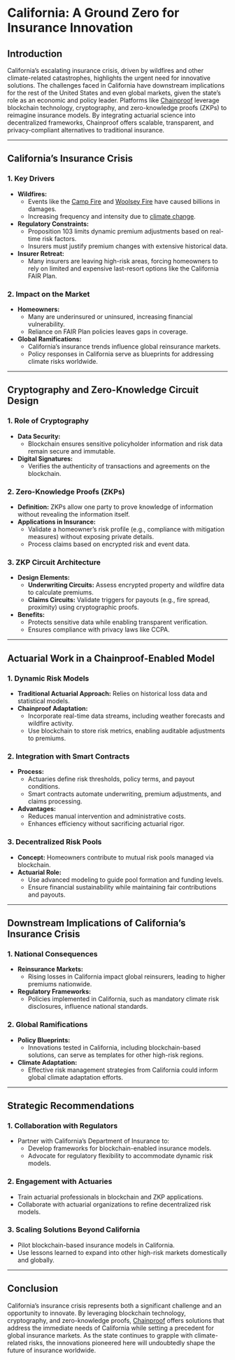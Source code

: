 # California: A Ground Zero for Insurance Innovation

## Introduction

California’s escalating insurance crisis, driven by wildfires and other climate-related catastrophes, highlights the urgent need for innovative solutions. The challenges faced in California have downstream implications for the rest of the United States and even global markets, given the state’s role as an economic and policy leader. Platforms like [Chainproof](../AI/CHAINPROOF.md) leverage blockchain technology, cryptography, and zero-knowledge proofs (ZKPs) to reimagine insurance models. By integrating actuarial science into decentralized frameworks, Chainproof offers scalable, transparent, and privacy-compliant alternatives to traditional insurance.

***

## California’s Insurance Crisis

### 1. **Key Drivers**

* **Wildfires:**
  * Events like the [Camp Fire](https://en.wikipedia.org/wiki/Camp_Fire_\(2018\)) and [Woolsey Fire](https://en.wikipedia.org/wiki/Woolsey_Fire) have caused billions in damages.
  * Increasing frequency and intensity due to [climate change](https://en.wikipedia.org/wiki/Climate_change).
* **Regulatory Constraints:**
  * Proposition 103 limits dynamic premium adjustments based on real-time risk factors.
  * Insurers must justify premium changes with extensive historical data.
* **Insurer Retreat:**
  * Many insurers are leaving high-risk areas, forcing homeowners to rely on limited and expensive last-resort options like the California FAIR Plan.

### 2. **Impact on the Market**

* **Homeowners:**
  * Many are underinsured or uninsured, increasing financial vulnerability.
  * Reliance on FAIR Plan policies leaves gaps in coverage.
* **Global Ramifications:**
  * California’s insurance trends influence global reinsurance markets.
  * Policy responses in California serve as blueprints for addressing climate risks worldwide.

***

## Cryptography and Zero-Knowledge Circuit Design

### 1. **Role of Cryptography**

* **Data Security:**
  * Blockchain ensures sensitive policyholder information and risk data remain secure and immutable.
* **Digital Signatures:**
  * Verifies the authenticity of transactions and agreements on the blockchain.

### 2. **Zero-Knowledge Proofs (ZKPs)**

* **Definition:** ZKPs allow one party to prove knowledge of information without revealing the information itself.
* **Applications in Insurance:**
  * Validate a homeowner’s risk profile (e.g., compliance with mitigation measures) without exposing private details.
  * Process claims based on encrypted risk and event data.

### 3. **ZKP Circuit Architecture**

* **Design Elements:**
  * **Underwriting Circuits:** Assess encrypted property and wildfire data to calculate premiums.
  * **Claims Circuits:** Validate triggers for payouts (e.g., fire spread, proximity) using cryptographic proofs.
* **Benefits:**
  * Protects sensitive data while enabling transparent verification.
  * Ensures compliance with privacy laws like CCPA.

***

## Actuarial Work in a Chainproof-Enabled Model

### 1. **Dynamic Risk Models**

* **Traditional Actuarial Approach:** Relies on historical loss data and statistical models.
* **Chainproof Adaptation:**
  * Incorporate real-time data streams, including weather forecasts and wildfire activity.
  * Use blockchain to store risk metrics, enabling auditable adjustments to premiums.

### 2. **Integration with Smart Contracts**

* **Process:**
  * Actuaries define risk thresholds, policy terms, and payout conditions.
  * Smart contracts automate underwriting, premium adjustments, and claims processing.
* **Advantages:**
  * Reduces manual intervention and administrative costs.
  * Enhances efficiency without sacrificing actuarial rigor.

### 3. **Decentralized Risk Pools**

* **Concept:** Homeowners contribute to mutual risk pools managed via blockchain.
* **Actuarial Role:**
  * Use advanced modeling to guide pool formation and funding levels.
  * Ensure financial sustainability while maintaining fair contributions and payouts.

***

## Downstream Implications of California’s Insurance Crisis

### 1. **National Consequences**

* **Reinsurance Markets:**
  * Rising losses in California impact global reinsurers, leading to higher premiums nationwide.
* **Regulatory Frameworks:**
  * Policies implemented in California, such as mandatory climate risk disclosures, influence national standards.

### 2. **Global Ramifications**

* **Policy Blueprints:**
  * Innovations tested in California, including blockchain-based solutions, can serve as templates for other high-risk regions.
* **Climate Adaptation:**
  * Effective risk management strategies from California could inform global climate adaptation efforts.

***

## Strategic Recommendations

### 1. **Collaboration with Regulators**

* Partner with California’s Department of Insurance to:
  * Develop frameworks for blockchain-enabled insurance models.
  * Advocate for regulatory flexibility to accommodate dynamic risk models.

### 2. **Engagement with Actuaries**

* Train actuarial professionals in blockchain and ZKP applications.
* Collaborate with actuarial organizations to refine decentralized risk models.

### 3. **Scaling Solutions Beyond California**

* Pilot blockchain-based insurance models in California.
* Use lessons learned to expand into other high-risk markets domestically and globally.

***

## Conclusion

California’s insurance crisis represents both a significant challenge and an opportunity to innovate. By leveraging blockchain technology, cryptography, and zero-knowledge proofs, [Chainproof](../AI/CHAINPROOF.md) offers solutions that address the immediate needs of California while setting a precedent for global insurance markets. As the state continues to grapple with climate-related risks, the innovations pioneered here will undoubtedly shape the future of insurance worldwide.
